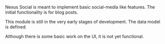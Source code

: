 Nexus Social is meant to implement basic social-media like features. The
initial functionality is for blog posts.

This module is still in the very early stages of development. The data model is
defined.

Although there is some basic work on the UI, it is not yet functional.

